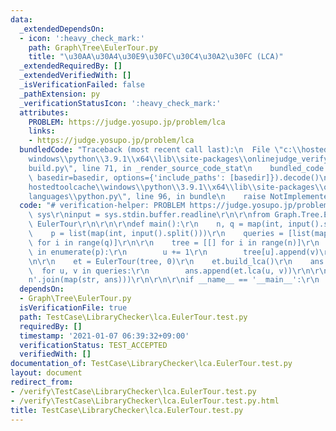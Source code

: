 ```yaml
---
data:
  _extendedDependsOn:
  - icon: ':heavy_check_mark:'
    path: Graph\Tree\EulerTour.py
    title: "\u30AA\u30A4\u30E9\u30FC\u30C4\u30A2\u30FC (LCA)"
  _extendedRequiredBy: []
  _extendedVerifiedWith: []
  _isVerificationFailed: false
  _pathExtension: py
  _verificationStatusIcon: ':heavy_check_mark:'
  attributes:
    PROBLEM: https://judge.yosupo.jp/problem/lca
    links:
    - https://judge.yosupo.jp/problem/lca
  bundledCode: "Traceback (most recent call last):\n  File \"c:\\hostedtoolcache\\\
    windows\\python\\3.9.1\\x64\\lib\\site-packages\\onlinejudge_verify\\documentation\\\
    build.py\", line 71, in _render_source_code_stat\n    bundled_code = language.bundle(stat.path,\
    \ basedir=basedir, options={'include_paths': [basedir]}).decode()\n  File \"c:\\\
    hostedtoolcache\\windows\\python\\3.9.1\\x64\\lib\\site-packages\\onlinejudge_verify\\\
    languages\\python.py\", line 96, in bundle\n    raise NotImplementedError\nNotImplementedError\n"
  code: "# verification-helper: PROBLEM https://judge.yosupo.jp/problem/lca\r\nimport\
    \ sys\r\ninput = sys.stdin.buffer.readline\r\n\r\nfrom Graph.Tree.EulerTour import\
    \ EulerTour\r\n\r\n\r\ndef main():\r\n    n, q = map(int, input().split())\r\n\
    \    p = list(map(int, input().split()))\r\n    queries = [list(map(int, input().split()))\
    \ for i in range(q)]\r\n\r\n    tree = [[] for i in range(n)]\r\n    for u, v\
    \ in enumerate(p):\r\n        u += 1\r\n        tree[u].append(v)\r\n        tree[v].append(u)\r\
    \n\r\n    et = EulerTour(tree, 0)\r\n    et.build_lca()\r\n    ans = []\r\n  \
    \  for u, v in queries:\r\n        ans.append(et.lca(u, v))\r\n\r\n    print('\\\
    n'.join(map(str, ans)))\r\n\r\n\r\nif __name__ == '__main__':\r\n    main()\r\n"
  dependsOn:
  - Graph\Tree\EulerTour.py
  isVerificationFile: true
  path: TestCase\LibraryChecker\lca.EulerTour.test.py
  requiredBy: []
  timestamp: '2021-01-07 06:39:32+09:00'
  verificationStatus: TEST_ACCEPTED
  verifiedWith: []
documentation_of: TestCase\LibraryChecker\lca.EulerTour.test.py
layout: document
redirect_from:
- /verify\TestCase\LibraryChecker\lca.EulerTour.test.py
- /verify\TestCase\LibraryChecker\lca.EulerTour.test.py.html
title: TestCase\LibraryChecker\lca.EulerTour.test.py
---
```

